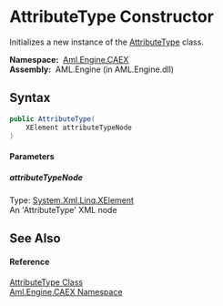 AttributeType Constructor
=========================
Initializes a new instance of the [AttributeType][1] class.

  **Namespace:**  [Aml.Engine.CAEX][2]  
  **Assembly:**  AML.Engine (in AML.Engine.dll)

Syntax
------

```csharp
public AttributeType(
	XElement attributeTypeNode
)
```

#### Parameters

##### *attributeTypeNode*
Type: [System.Xml.Linq.XElement][3]  
An 'AttributeType' XML node


See Also
--------

#### Reference
[AttributeType Class][1]  
[Aml.Engine.CAEX Namespace][2]  

[1]: README.md
[2]: ../README.md
[3]: https://docs.microsoft.com/dotnet/api/system.xml.linq.xelement
[4]: https://www.automationml.org
[5]: ../../icons/logoShade.png